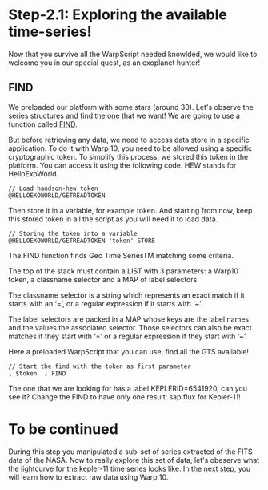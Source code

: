 # Step-2.1: Exploring the available time-series! 

Now that you survive all the WarpScript needed knowlded, we would like to welcome you in our special quest, as an exoplanet hunter!

## FIND

We preloaded our platform with some stars (around 30). Let's observe the series structures and find the one that we want! We are going to use a function called [FIND](http://www.warp10.io/reference/functions/function_FIND/).

But before retrieving any data, we need to access data store in a specific application. To do it with Warp 10, you need to be allowed using a specific cryptographic token. To simplify this process, we stored this token in the platform. You can access it using the following code. HEW stands for HelloExoWorld. 

```
// Load handson-hew token
@HELLOEXOWORLD/GETREADTOKEN
```

Then store it in a variable, for example token. And starting from now, keep this stored token in all the script as you will need it to load data.

```
// Storing the token into a variable
@HELLOEXOWORLD/GETREADTOKEN 'token' STORE 
```

The FIND function finds Geo Time SeriesTM matching some criteria.

The top of the stack must contain a LIST with 3 parameters: a Warp10 token, a classname selector and a MAP of label selectors.

The classname selector is a string which represents an exact match if it starts with an ‘=’, or a regular expression if it starts with ‘~’.

The label selectors are packed in a MAP whose keys are the label names and the values the associated selector. Those selectors can also be exact matches if they start with ‘=’ or a regular expression if they start with ‘~’.

Here a preloaded WarpScript that you can use, find all the GTS available!

```
// Start the find with the token as first parameter
[ $token  ] FIND

```

The one that we are looking for has a label KEPLERID=6541920, can you see it? Change the FIND to have only one result: sap.flux for Kepler-11!

# To be continued

During this step you manipulated a sub-set of series extracted of the FITS data of the NASA. Now to really explore this set of data, let's obeserve what the lightcurve for the kepler-11 time series looks like. In the [next step](/step-2-Keplers-Data/2.2-Getting-Kepler-11-raw-data/README.md), you will learn how to extract raw data using Warp 10.

